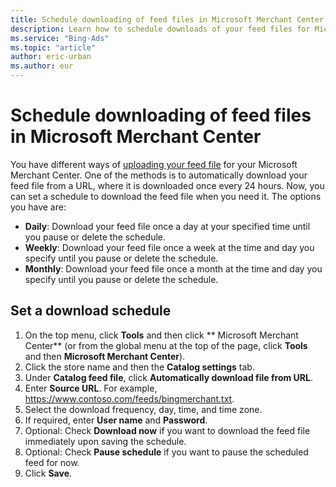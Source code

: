 ```yaml
---
title: Schedule downloading of feed files in Microsoft Merchant Center
description: Learn how to schedule downloads of your feed files for Microsoft Merchant Center.
ms.service: "Bing-Ads"
ms.topic: "article"
author: eric-urban
ms.author: eur
---
```


# Schedule downloading of feed files in Microsoft Merchant Center

You have different ways of [uploading your feed file](./hlp_BA_CONC_BMCWhatIsCatalog.md) for your Microsoft Merchant Center. One of the methods is to automatically download your feed file from a URL, where it is downloaded once every 24 hours. Now, you can set a schedule to download the feed file when you need it. The options you have are:

- **Daily**: Download your feed file once a day at your specified time until you pause or delete the schedule.
- **Weekly**: Download your feed file once a week at the time and day you specify until you pause or delete the schedule.
- **Monthly**: Download your feed file once a month at the time and day you specify until you pause or delete the schedule.

## Set a download schedule

1. On the top menu, click **Tools** and then click ** Microsoft Merchant Center**  (or from the global menu at the top of the page, click **Tools** and then **Microsoft Merchant Center**).
1. Click the store name and then the **Catalog settings** tab.
1. Under **Catalog feed file**, click **Automatically download file from URL**.
1. Enter **Source URL**. For example, https://www.contoso.com/feeds/bingmerchant.txt.
1. Select the download frequency, day, time, and time zone.
1. If required, enter **User name** and **Password**.
1. Optional: Check **Download now** if you want to download the feed file immediately upon saving the schedule.
1. Optional: Check **Pause schedule** if you want to pause the scheduled feed for now.
1. Click **Save**.


